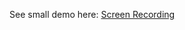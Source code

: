 See small demo here: [Screen Recording](https://www.loom.com/share/0150034b9dda482189117ffe063ab102?sid=d138426a-0a68-4f66-8f9e-c02465e92584)
